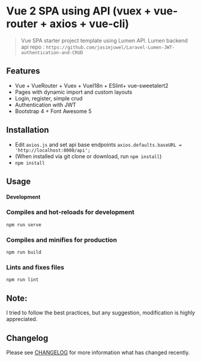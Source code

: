# Vue 2 SPA using API (vuex + vue-router + axios + vue-cli)
> Vue SPA starter project template using Lumen API.
> Lumen backend api repo : `https://github.com/jasimjuwel/Laravel-Lumen-JWT-authentication-and-CRUD`

## Features

- Vue + VueRouter + Vuex + VueI18n + ESlint+ vue-sweetalert2
- Pages with dynamic import and custom layouts
- Login, register, simple crud
- Authentication with JWT
- Bootstrap 4 + Font Awesome 5

## Installation

- Edit `axios.js` and set api base endpoints `axios.defaults.baseURL = 'http://localhost:8000/api';`
- (When installed via git clone or download, run `npm install`)
- `npm install`

## Usage

#### Development

### Compiles and hot-reloads for development
```
npm run serve
```

### Compiles and minifies for production
```
npm run build
```

### Lints and fixes files
```
npm run lint
```
## Note:

I tried to follow the best practices, but any suggestion, modification is highly appreciated.

## Changelog

Please see [CHANGELOG](CHANGELOG.md) for more information what has changed recently.


